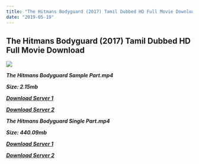 ```yaml
---
title: "The Hitmans Bodyguard (2017) Tamil Dubbed HD Full Movie Download"
date: "2019-05-19"
---
```


## The Hitmans Bodyguard (2017) Tamil Dubbed HD Full Movie Download

![](https://images.moviebuff.com/b9d6d0e6-2e04-402a-a881-d9138796435a?w=1000)

**_The Hitmans Bodyguard Sample Part.mp4_**

**_Size: 2.15mb_**

**_[Download Server 1](http://du.wetransfer.vip/files/Tamil{3e481fa13b96e298813a968d76478a0dd6887383e8276579d75a86ec60557583}20Dubbed{3e481fa13b96e298813a968d76478a0dd6887383e8276579d75a86ec60557583}20Movies/Tamil{3e481fa13b96e298813a968d76478a0dd6887383e8276579d75a86ec60557583}202017{3e481fa13b96e298813a968d76478a0dd6887383e8276579d75a86ec60557583}20Dubbed{3e481fa13b96e298813a968d76478a0dd6887383e8276579d75a86ec60557583}20Movies/The{3e481fa13b96e298813a968d76478a0dd6887383e8276579d75a86ec60557583}20Hitmans{3e481fa13b96e298813a968d76478a0dd6887383e8276579d75a86ec60557583}20Bodyguard{3e481fa13b96e298813a968d76478a0dd6887383e8276579d75a86ec60557583}20(2017)/The{3e481fa13b96e298813a968d76478a0dd6887383e8276579d75a86ec60557583}20Hitmans{3e481fa13b96e298813a968d76478a0dd6887383e8276579d75a86ec60557583}20Bodyguard{3e481fa13b96e298813a968d76478a0dd6887383e8276579d75a86ec60557583}20(2017){3e481fa13b96e298813a968d76478a0dd6887383e8276579d75a86ec60557583}20HDRip/The{3e481fa13b96e298813a968d76478a0dd6887383e8276579d75a86ec60557583}20Hitmans{3e481fa13b96e298813a968d76478a0dd6887383e8276579d75a86ec60557583}20Bodyguard{3e481fa13b96e298813a968d76478a0dd6887383e8276579d75a86ec60557583}20(2017){3e481fa13b96e298813a968d76478a0dd6887383e8276579d75a86ec60557583}20HDRip{3e481fa13b96e298813a968d76478a0dd6887383e8276579d75a86ec60557583}20Sample{3e481fa13b96e298813a968d76478a0dd6887383e8276579d75a86ec60557583}20(640x360).mp4)_**

**_[Download Server 2](http://du.wetransfer.vip/files/Tamil{3e481fa13b96e298813a968d76478a0dd6887383e8276579d75a86ec60557583}20Dubbed{3e481fa13b96e298813a968d76478a0dd6887383e8276579d75a86ec60557583}20Movies/Tamil{3e481fa13b96e298813a968d76478a0dd6887383e8276579d75a86ec60557583}202017{3e481fa13b96e298813a968d76478a0dd6887383e8276579d75a86ec60557583}20Dubbed{3e481fa13b96e298813a968d76478a0dd6887383e8276579d75a86ec60557583}20Movies/The{3e481fa13b96e298813a968d76478a0dd6887383e8276579d75a86ec60557583}20Hitmans{3e481fa13b96e298813a968d76478a0dd6887383e8276579d75a86ec60557583}20Bodyguard{3e481fa13b96e298813a968d76478a0dd6887383e8276579d75a86ec60557583}20(2017)/The{3e481fa13b96e298813a968d76478a0dd6887383e8276579d75a86ec60557583}20Hitmans{3e481fa13b96e298813a968d76478a0dd6887383e8276579d75a86ec60557583}20Bodyguard{3e481fa13b96e298813a968d76478a0dd6887383e8276579d75a86ec60557583}20(2017){3e481fa13b96e298813a968d76478a0dd6887383e8276579d75a86ec60557583}20HDRip/The{3e481fa13b96e298813a968d76478a0dd6887383e8276579d75a86ec60557583}20Hitmans{3e481fa13b96e298813a968d76478a0dd6887383e8276579d75a86ec60557583}20Bodyguard{3e481fa13b96e298813a968d76478a0dd6887383e8276579d75a86ec60557583}20(2017){3e481fa13b96e298813a968d76478a0dd6887383e8276579d75a86ec60557583}20HDRip{3e481fa13b96e298813a968d76478a0dd6887383e8276579d75a86ec60557583}20Sample{3e481fa13b96e298813a968d76478a0dd6887383e8276579d75a86ec60557583}20(640x360).mp4)_**

**_The Hitmans Bodyguard Single Part.mp4_**

**_Size: 440.09mb_**

**_[Download Server 1](http://du.wetransfer.vip/files/Tamil{3e481fa13b96e298813a968d76478a0dd6887383e8276579d75a86ec60557583}20Dubbed{3e481fa13b96e298813a968d76478a0dd6887383e8276579d75a86ec60557583}20Movies/Tamil{3e481fa13b96e298813a968d76478a0dd6887383e8276579d75a86ec60557583}202017{3e481fa13b96e298813a968d76478a0dd6887383e8276579d75a86ec60557583}20Dubbed{3e481fa13b96e298813a968d76478a0dd6887383e8276579d75a86ec60557583}20Movies/The{3e481fa13b96e298813a968d76478a0dd6887383e8276579d75a86ec60557583}20Hitmans{3e481fa13b96e298813a968d76478a0dd6887383e8276579d75a86ec60557583}20Bodyguard{3e481fa13b96e298813a968d76478a0dd6887383e8276579d75a86ec60557583}20(2017)/The{3e481fa13b96e298813a968d76478a0dd6887383e8276579d75a86ec60557583}20Hitmans{3e481fa13b96e298813a968d76478a0dd6887383e8276579d75a86ec60557583}20Bodyguard{3e481fa13b96e298813a968d76478a0dd6887383e8276579d75a86ec60557583}20(2017){3e481fa13b96e298813a968d76478a0dd6887383e8276579d75a86ec60557583}20HDRip/The{3e481fa13b96e298813a968d76478a0dd6887383e8276579d75a86ec60557583}20Hitmans{3e481fa13b96e298813a968d76478a0dd6887383e8276579d75a86ec60557583}20Bodyguard{3e481fa13b96e298813a968d76478a0dd6887383e8276579d75a86ec60557583}20(2017){3e481fa13b96e298813a968d76478a0dd6887383e8276579d75a86ec60557583}20HDRip{3e481fa13b96e298813a968d76478a0dd6887383e8276579d75a86ec60557583}20Single{3e481fa13b96e298813a968d76478a0dd6887383e8276579d75a86ec60557583}20Part{3e481fa13b96e298813a968d76478a0dd6887383e8276579d75a86ec60557583}20(640x360).mp4)_**

**_[Download Server 2](http://du.wetransfer.vip/files/Tamil{3e481fa13b96e298813a968d76478a0dd6887383e8276579d75a86ec60557583}20Dubbed{3e481fa13b96e298813a968d76478a0dd6887383e8276579d75a86ec60557583}20Movies/Tamil{3e481fa13b96e298813a968d76478a0dd6887383e8276579d75a86ec60557583}202017{3e481fa13b96e298813a968d76478a0dd6887383e8276579d75a86ec60557583}20Dubbed{3e481fa13b96e298813a968d76478a0dd6887383e8276579d75a86ec60557583}20Movies/The{3e481fa13b96e298813a968d76478a0dd6887383e8276579d75a86ec60557583}20Hitmans{3e481fa13b96e298813a968d76478a0dd6887383e8276579d75a86ec60557583}20Bodyguard{3e481fa13b96e298813a968d76478a0dd6887383e8276579d75a86ec60557583}20(2017)/The{3e481fa13b96e298813a968d76478a0dd6887383e8276579d75a86ec60557583}20Hitmans{3e481fa13b96e298813a968d76478a0dd6887383e8276579d75a86ec60557583}20Bodyguard{3e481fa13b96e298813a968d76478a0dd6887383e8276579d75a86ec60557583}20(2017){3e481fa13b96e298813a968d76478a0dd6887383e8276579d75a86ec60557583}20HDRip/The{3e481fa13b96e298813a968d76478a0dd6887383e8276579d75a86ec60557583}20Hitmans{3e481fa13b96e298813a968d76478a0dd6887383e8276579d75a86ec60557583}20Bodyguard{3e481fa13b96e298813a968d76478a0dd6887383e8276579d75a86ec60557583}20(2017){3e481fa13b96e298813a968d76478a0dd6887383e8276579d75a86ec60557583}20HDRip{3e481fa13b96e298813a968d76478a0dd6887383e8276579d75a86ec60557583}20Single{3e481fa13b96e298813a968d76478a0dd6887383e8276579d75a86ec60557583}20Part{3e481fa13b96e298813a968d76478a0dd6887383e8276579d75a86ec60557583}20(640x360).mp4)_**
